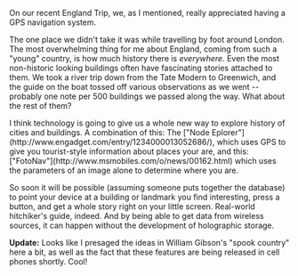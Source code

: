 <!--
.. title: Exploring the world with GPS
.. date: 2005/08/01 13:37
.. slug: exploring-the-world-with-gps
.. tags:
.. link:
.. description:
-->

On our recent England Trip, we, as I mentioned, really appreciated having a GPS navigation system.

The one place we didn't take it was while travelling by foot around London. The most overwhelming thing for me about England, coming from such a "young" country, is how much history there is _everywhere._ Even the most non-historic looking buildings often have fascinating stories attached to them. We took a river trip down from the Tate Modern to Greenwich, and the guide on the boat tossed off various observations as we went -- probably one note per 500 buildings we passed along the way. What about the rest of them?

<p>I think technology is going to give us a whole new way to explore history of cities and buildings.
A combination of this: The ["Node Eplorer"](http://www.engadget.com/entry/1234000013052686/), which uses GPS to give you tourist-style information about places your are, and this: ["FotoNav"](http://www.msmobiles.com/o/news/00162.html) which uses the parameters of an image alone to determine where you are.</p>

So soon it will be possible (assuming someone puts together the database) to point your device at a building or landmark you find interesting, press a button, and get a whole story right on your little screen. Real-world hitchiker's guide, indeed. And by being able to get data from wireless sources, it can happen without the development of holographic storage.

**Update:** Looks like I presaged the ideas in William Gibson's "spook country" here a bit, as well as the fact that these features are being released in cell phones shortly. Cool!
